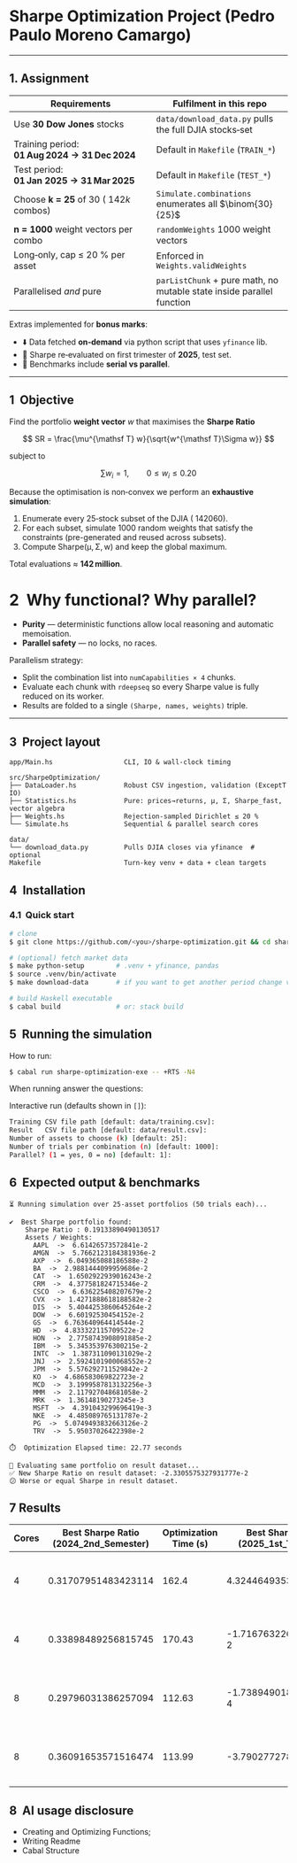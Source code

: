 # Sharpe Optimization Project (Pedro Paulo Moreno Camargo)

---

## 1. Assignment

| Requirements                                   | Fulfilment in this repo                                 |
| ---------------------------------------------- | ------------------------------------------------------- |
| Use **30 Dow Jones** stocks                    | `data/download_data.py` pulls the full DJIA stocks‑set  |
| Training period: **01 Aug 2024 → 31 Dec 2024** | Default in `Makefile` (`TRAIN_*`)                       |
| Test period: **01 Jan 2025 → 31 Mar 2025**     | Default in `Makefile` (`TEST_*`)                        |
| Choose **k = 25** of 30 ($~142 k$ combos)      | `Simulate.combinations` enumerates all $\binom{30}{25}$ |
| **n = 1000** weight vectors per combo          | `randomWeights`  1000 weight vectors          |
| Long‑only, cap ≤ 20 % per asset                | Enforced in `Weights.validWeights`                      |
| Parallelised *and* pure                        | `parListChunk` + pure math, no mutable state inside parallel function            |

Extras implemented for **bonus marks**:

* ⬇️ Data fetched **on‑demand** via python script that uses `yfinance` lib.
* 🔁 Sharpe re‑evaluated on first trimester of **2025**, test set.
* 🚦 Benchmarks include **serial vs parallel**.

---

## 1  Objective

Find the portfolio **weight vector** $w$ that maximises the **Sharpe Ratio**

$$
  SR = \frac{\mu^{\mathsf T} w}{\sqrt{w^{\mathsf T}\Sigma w}}
$$

subject to

$$
  \sum w_i = 1,\qquad 0 ≤ w_i ≤ 0.20
$$

Because the optimisation is non‑convex we perform an **exhaustive simulation**:

1. Enumerate every 25‑stock subset of the DJIA ($~142 060$).
2. For each subset, simulate 1000 random weights that satisfy the constraints (pre-generated and reused across subsets).
3. Compute Sharpe(μ, Σ, w) and keep the global maximum.

Total evaluations ≈ **142 million**.

# 2  Why functional? Why parallel?

* **Purity** — deterministic functions allow local reasoning and automatic memoisation.
* **Parallel safety** — no locks, no races.

Parallelism strategy:

* Split the combination list into `numCapabilities × 4` chunks.
* Evaluate each chunk with `rdeepseq` so every Sharpe value is fully reduced on its worker.
* Results are folded to a single `(Sharpe, names, weights)` triple.

---

## 3  Project layout

```text
app/Main.hs                  CLI, IO & wall‑clock timing

src/SharpeOptimization/
├── DataLoader.hs            Robust CSV ingestion, validation (ExceptT IO)
├── Statistics.hs            Pure: prices→returns, μ, Σ, Sharpe_fast, vector algebra
├── Weights.hs               Rejection‑sampled Dirichlet ≤ 20 %
└── Simulate.hs              Sequential & parallel search cores

data/
└── download_data.py         Pulls DJIA closes via yfinance  # optional
Makefile                     Turn‑key venv + data + clean targets
```

## 4  Installation

### 4.1  Quick start

```bash
# clone
$ git clone https://github.com/<you>/sharpe-optimization.git && cd sharpe-optimization

# (optional) fetch market data
$ make python-setup        # .venv + yfinance, pandas
$ source .venv/bin/activate
$ make download-data       # if you want to get another period change variable in Makefile

# build Haskell executable
$ cabal build              # or: stack build
```

## 5  Running the simulation

How to run:

```bash
$ cabal run sharpe-optimization-exe -- +RTS -N4
```

When running answer the questions:

Interactive run (defaults shown in `[]`):

```bash
Training CSV file path [default: data/training.csv]:
Result   CSV file path [default: data/result.csv]:
Number of assets to choose (k) [default: 25]:
Number of trials per combination (n) [default: 1000]:
Parallel? (1 = yes, 0 = no) [default: 1]:
```
## 6  Expected output & benchmarks
```
⏳ Running simulation over 25-asset portfolios (50 trials each)...

✔️  Best Sharpe portfolio found:
    Sharpe Ratio : 0.19133890490130517
    Assets / Weights:
      AAPL  ->  6.61426573572841e-2
      AMGN  ->  5.7662123184381936e-2
      AXP  ->  6.049365088186588e-2
      BA  ->  2.9881444099959686e-2
      CAT  ->  1.6502922939016243e-2
      CRM  ->  4.377581824715346e-2
      CSCO  ->  6.636225408207679e-2
      CVX  ->  1.4271888618188582e-2
      DIS  ->  5.4044253860645264e-2
      DOW  ->  6.60192530454152e-2
      GS  ->  6.763640964414544e-2
      HD  ->  4.833322115709522e-2
      HON  ->  2.7758743908091885e-2
      IBM  ->  5.345353976300215e-2
      INTC  ->  1.387311090131029e-2
      JNJ  ->  2.5924101900068552e-2
      JPM  ->  5.576292711529842e-2
      KO  ->  4.686583069822723e-2
      MCD  ->  3.1999587813132256e-3
      MMM  ->  2.117927048681058e-2
      MRK  ->  1.36148190273245e-3
      MSFT  ->  4.391043299696419e-3
      NKE  ->  4.485089765131787e-2
      PG  ->  5.0749493832663126e-2
      TRV  ->  5.95037026422398e-2

⏱️  Optimization Elapsed time: 22.77 seconds

🔁 Evaluating same portfolio on result dataset...
✅ New Sharpe Ratio on result dataset: -2.3305575327931777e-2
😕 Worse or equal Sharpe in result dataset.
```
## 7 Results

| Cores  | **Best Sharpe Ratio (2024_2nd_Semester)** | **Optimization Time (s)** | **Best Sharpe Ratio (2025_1st_Trimester)** | **Comparison**                          |
| -------------- | ----------------------- | ------------------------- | --------------------------------- | --------------------------------------- |
| 4  | 0.31707951483423114     | 162.4                     | 4.324464935386083e-3              | Worse or equal Sharpe in result dataset |
|  4  | 0.33898489256815745     | 170.43                    | -1.7167632267105295e-2            | Worse or equal Sharpe in result dataset |
|  8  | 0.29796031386257094     | 112.63                    | -1.7389490189320743e-4            | Worse or equal Sharpe in result dataset |
| 8 | 0.36091653571516474     | 113.99                    | -3.790277278120213e-2             | Worse or equal Sharpe in result dataset |



## 8  AI usage disclosure

* Creating and Optimizing Functions;
* Writing Readme
* Cabal Structure

